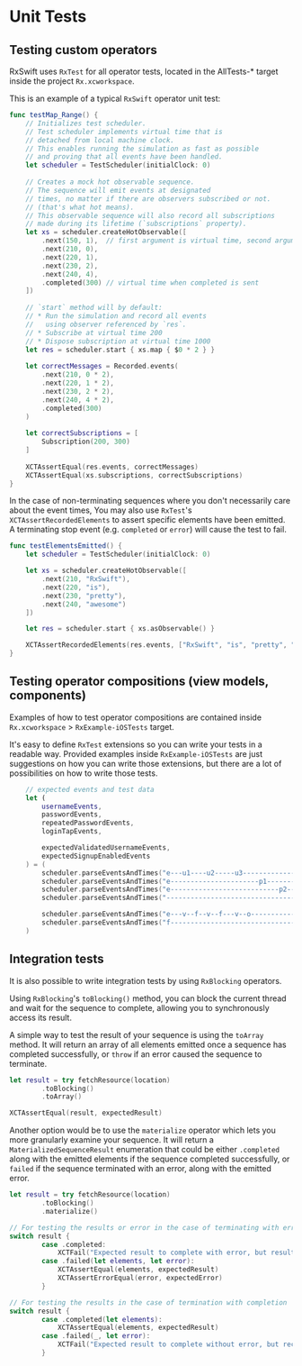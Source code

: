 Unit Tests
==========

## Testing custom operators

RxSwift uses `RxTest` for all operator tests, located in the AllTests-* target inside the project `Rx.xcworkspace`.

This is an example of a typical `RxSwift` operator unit test:

```swift
func testMap_Range() {
    // Initializes test scheduler.
    // Test scheduler implements virtual time that is
    // detached from local machine clock.
    // This enables running the simulation as fast as possible
    // and proving that all events have been handled.
    let scheduler = TestScheduler(initialClock: 0)
    
    // Creates a mock hot observable sequence.
    // The sequence will emit events at designated
    // times, no matter if there are observers subscribed or not.
    // (that's what hot means).
    // This observable sequence will also record all subscriptions
    // made during its lifetime (`subscriptions` property).
    let xs = scheduler.createHotObservable([
        .next(150, 1),  // first argument is virtual time, second argument is element value
        .next(210, 0),
        .next(220, 1),
        .next(230, 2),
        .next(240, 4),
        .completed(300) // virtual time when completed is sent
    ])
    
    // `start` method will by default:
    // * Run the simulation and record all events
    //   using observer referenced by `res`.
    // * Subscribe at virtual time 200
    // * Dispose subscription at virtual time 1000
    let res = scheduler.start { xs.map { $0 * 2 } }
    
    let correctMessages = Recorded.events(
        .next(210, 0 * 2),
        .next(220, 1 * 2),
        .next(230, 2 * 2),
        .next(240, 4 * 2),
        .completed(300)
    )
    
    let correctSubscriptions = [
        Subscription(200, 300)
    ]
    
    XCTAssertEqual(res.events, correctMessages)
    XCTAssertEqual(xs.subscriptions, correctSubscriptions)
}
```

In the case of non-terminating sequences where you don't necessarily care about the event times, You may also use `RxTest`'s `XCTAssertRecordedElements` to assert specific elements have been emitted.
A terminating stop event (e.g. `completed` or `error`) will cause the test to fail.

```swift
func testElementsEmitted() {
    let scheduler = TestScheduler(initialClock: 0)

    let xs = scheduler.createHotObservable([
        .next(210, "RxSwift"),
        .next(220, "is"),
        .next(230, "pretty"),
        .next(240, "awesome")
    ])

    let res = scheduler.start { xs.asObservable() }

    XCTAssertRecordedElements(res.events, ["RxSwift", "is", "pretty", "awesome"])
}
```

## Testing operator compositions (view models, components)

Examples of how to test operator compositions are contained inside `Rx.xcworkspace` > `RxExample-iOSTests` target.

It's easy to define `RxTest` extensions so you can write your tests in a readable way. Provided examples inside `RxExample-iOSTests` are just suggestions on how you can write those extensions, but there are a lot of possibilities on how to write those tests.

```swift
    // expected events and test data
    let (
        usernameEvents,
        passwordEvents,
        repeatedPasswordEvents,
        loginTapEvents,

        expectedValidatedUsernameEvents,
        expectedSignupEnabledEvents
    ) = (
        scheduler.parseEventsAndTimes("e---u1----u2-----u3-----------------", values: stringValues).first!,
        scheduler.parseEventsAndTimes("e----------------------p1-----------", values: stringValues).first!,
        scheduler.parseEventsAndTimes("e---------------------------p2---p1-", values: stringValues).first!,
        scheduler.parseEventsAndTimes("------------------------------------", values: events).first!,

        scheduler.parseEventsAndTimes("e---v--f--v--f---v--o----------------", values: validations).first!,
        scheduler.parseEventsAndTimes("f--------------------------------t---", values: booleans).first!
    )
```

## Integration tests

It is also possible to write integration tests by using `RxBlocking` operators.

Using `RxBlocking`'s `toBlocking()` method, you can block the current thread and wait for the sequence to complete, allowing you to synchronously access its result.

A simple way to test the result of your sequence is using the `toArray` method. It will return an array of all elements emitted once a sequence has completed successfully, or `throw` if an error caused the sequence to terminate.

```swift
let result = try fetchResource(location)
        .toBlocking()
        .toArray()

XCTAssertEqual(result, expectedResult)
```

Another option would be to use the `materialize` operator which lets you more granularly examine your sequence. It will return a `MaterializedSequenceResult` enumeration that could be either `.completed` along with the emitted elements if the sequence completed successfully, or `failed` if the sequence terminated with an error, along with the emitted error.

```swift
let result = try fetchResource(location)
        .toBlocking()
        .materialize()

// For testing the results or error in the case of terminating with error
switch result {
        case .completed:
            XCTFail("Expected result to complete with error, but result was successful.")
        case .failed(let elements, let error):
            XCTAssertEqual(elements, expectedResult)
            XCTAssertErrorEqual(error, expectedError)
        }

// For testing the results in the case of termination with completion
switch result {
        case .completed(let elements):
            XCTAssertEqual(elements, expectedResult)
        case .failed(_, let error):
            XCTFail("Expected result to complete without error, but received \(error).")
        }
```
